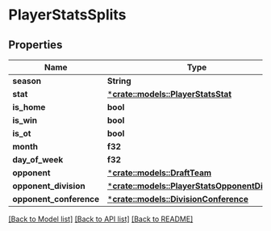 # PlayerStatsSplits

## Properties

Name | Type | Description | Notes
------------ | ------------- | ------------- | -------------
**season** | **String** |  | [optional] 
**stat** | [***crate::models::PlayerStatsStat**](PlayerStats_stat.md) |  | [optional] 
**is_home** | **bool** |  | [optional] 
**is_win** | **bool** |  | [optional] 
**is_ot** | **bool** |  | [optional] 
**month** | **f32** |  | [optional] 
**day_of_week** | **f32** |  | [optional] 
**opponent** | [***crate::models::DraftTeam**](Draft_team.md) |  | [optional] 
**opponent_division** | [***crate::models::PlayerStatsOpponentDivision**](PlayerStats_opponentDivision.md) |  | [optional] 
**opponent_conference** | [***crate::models::DivisionConference**](Division_conference.md) |  | [optional] 

[[Back to Model list]](../README.md#documentation-for-models) [[Back to API list]](../README.md#documentation-for-api-endpoints) [[Back to README]](../README.md)


